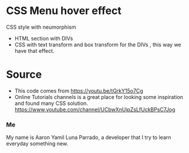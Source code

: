 # CSS Menu hover effect

CSS style with neumorphism

- HTML section with DIVs
- CSS with text transform and box transform for the DIVs , this way we have that effect.

# Source

- This code comes from https://youtu.be/tGrkY15o7Cg
- Online Tutorials channels is a great place for looking some inspiration and found many CSS solution. https://www.youtube.com/channel/UCbwXnUipZsLfUckBPsC7Jog

### Me

My name is Aaron Yamil Luna Parrado, a developer that I try to learn everyday something new.
